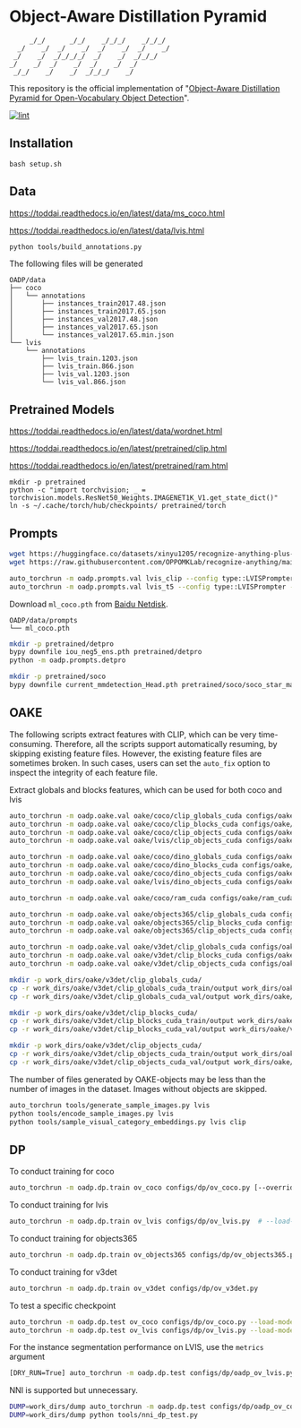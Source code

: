 # Object-Aware Distillation Pyramid

```text
     _/_/      _/_/    _/_/_/    _/_/_/
  _/    _/  _/    _/  _/    _/  _/    _/
 _/    _/  _/_/_/_/  _/    _/  _/_/_/
_/    _/  _/    _/  _/    _/  _/
 _/_/    _/    _/  _/_/_/    _/
```

This repository is the official implementation of "[Object-Aware Distillation Pyramid for Open-Vocabulary Object Detection](https://arxiv.org/abs/2303.05892)".

[![lint](https://github.com/LutingWang/OADP/actions/workflows/lint.yaml/badge.svg)](https://github.com/LutingWang/OADP/actions/workflows/lint.yaml)

## Installation

```shell
bash setup.sh
```

## Data

<https://toddai.readthedocs.io/en/latest/data/ms_coco.html>

<https://toddai.readthedocs.io/en/latest/data/lvis.html>

```bash
python tools/build_annotations.py
```

The following files will be generated

```text
OADP/data
├── coco
│   └── annotations
│       ├── instances_train2017.48.json
│       ├── instances_train2017.65.json
│       ├── instances_val2017.48.json
│       ├── instances_val2017.65.json
│       └── instances_val2017.65.min.json
└── lvis
    └── annotations
        ├── lvis_train.1203.json
        ├── lvis_train.866.json
        ├── lvis_val.1203.json
        └── lvis_val.866.json
```

## Pretrained Models

<https://toddai.readthedocs.io/en/latest/data/wordnet.html>

<https://toddai.readthedocs.io/en/latest/pretrained/clip.html>

<https://toddai.readthedocs.io/en/latest/pretrained/ram.html>

```shell
mkdir -p pretrained
python -c "import torchvision; _ = torchvision.models.ResNet50_Weights.IMAGENET1K_V1.get_state_dict()"
ln -s ~/.cache/torch/hub/checkpoints/ pretrained/torch
```

## Prompts

```bash
wget https://huggingface.co/datasets/xinyu1205/recognize-anything-plus-model-tag-descriptions/resolve/main/ram_tag_list_4585_llm_tag_descriptions.json -P oadp/prompts/utils/ram
wget https://raw.githubusercontent.com/OPPOMKLab/recognize-anything/main/datasets/openimages_rare_200/openimages_rare_200_llm_tag_descriptions.json -P oadp/prompts/utils/ram
```

```bash
auto_torchrun -m oadp.prompts.val lvis_clip --config type::LVISPrompter --model type::CLIP
auto_torchrun -m oadp.prompts.val lvis_t5 --config type::LVISPrompter --model type::T5
```

Download `ml_coco.pth` from [Baidu Netdisk][].

```text
OADP/data/prompts
└── ml_coco.pth
```

```bash
mkdir -p pretrained/detpro
bypy downfile iou_neg5_ens.pth pretrained/detpro
python -m oadp.prompts.detpro
```

```bash
mkdir -p pretrained/soco
bypy downfile current_mmdetection_Head.pth pretrained/soco/soco_star_mask_rcnn_r50_fpn_400e.pth
```

## OAKE

The following scripts extract features with CLIP, which can be very time-consuming. Therefore, all the scripts support automatically resuming, by skipping existing feature files. However, the existing feature files are sometimes broken. In such cases, users can set the `auto_fix` option to inspect the integrity of each feature file.

Extract globals and blocks features, which can be used for both coco and lvis

```bash
auto_torchrun -m oadp.oake.val oake/coco/clip_globals_cuda configs/oake/clip_globals_cuda.py --config-options dataset::COCO [--auto-fix]
auto_torchrun -m oadp.oake.val oake/coco/clip_blocks_cuda configs/oake/clip_blocks_cuda.py --config-options dataset::COCO [--auto-fix]
auto_torchrun -m oadp.oake.val oake/coco/clip_objects_cuda configs/oake/clip_objects_cuda.py --config-options dataset::COCO [--auto-fix]
auto_torchrun -m oadp.oake.val oake/lvis/clip_objects_cuda configs/oake/clip_objects_cuda.py --config-options dataset::LVIS [--auto-fix]

auto_torchrun -m oadp.oake.val oake/coco/dino_globals_cuda configs/oake/dino_globals_cuda.py --config-options dataset::COCO [--auto-fix]
auto_torchrun -m oadp.oake.val oake/coco/dino_blocks_cuda configs/oake/dino_blocks_cuda.py --config-options dataset::COCO [--auto-fix]
auto_torchrun -m oadp.oake.val oake/coco/dino_objects_cuda configs/oake/dino_objects_cuda.py --config-options dataset::COCO [--auto-fix]
auto_torchrun -m oadp.oake.val oake/lvis/dino_objects_cuda configs/oake/dino_objects_cuda.py --config-options dataset::LVIS [--auto-fix]

auto_torchrun -m oadp.oake.val oake/coco/ram_cuda configs/oake/ram_cuda.py --config-options dataset::COCO
```

```bash
auto_torchrun -m oadp.oake.val oake/objects365/clip_globals_cuda configs/oake/clip_globals_cuda.py --config-options dataset::Objects365 [--auto-fix]
auto_torchrun -m oadp.oake.val oake/objects365/clip_blocks_cuda configs/oake/clip_blocks_cuda.py --config-options dataset::Objects365 [--auto-fix]
auto_torchrun -m oadp.oake.val oake/objects365/clip_objects_cuda configs/oake/clip_objects_cuda.py --config-options dataset::Objects365 [--auto-fix]
```

```bash
auto_torchrun -m oadp.oake.val oake/v3det/clip_globals_cuda configs/oake/clip_globals_cuda.py --config-options dataset::V3Det [--auto-fix]
auto_torchrun -m oadp.oake.val oake/v3det/clip_blocks_cuda configs/oake/clip_blocks_cuda.py --config-options dataset::V3Det [--auto-fix]
auto_torchrun -m oadp.oake.val oake/v3det/clip_objects_cuda configs/oake/clip_objects_cuda.py --config-options dataset::V3Det [--auto-fix]
```

```bash
mkdir -p work_dirs/oake/v3det/clip_globals_cuda/
cp -r work_dirs/oake/v3det/clip_globals_cuda_train/output work_dirs/oake/v3det/clip_globals_cuda/output
cp -r work_dirs/oake/v3det/clip_globals_cuda_val/output work_dirs/oake/v3det/clip_globals_cuda/output

mkdir -p work_dirs/oake/v3det/clip_blocks_cuda/
cp -r work_dirs/oake/v3det/clip_blocks_cuda_train/output work_dirs/oake/v3det/clip_blocks_cuda/output
cp -r work_dirs/oake/v3det/clip_blocks_cuda_val/output work_dirs/oake/v3det/clip_blocks_cuda/output

mkdir -p work_dirs/oake/v3det/clip_objects_cuda/
cp -r work_dirs/oake/v3det/clip_objects_cuda_train/output work_dirs/oake/v3det/clip_objects_cuda/output
cp -r work_dirs/oake/v3det/clip_objects_cuda_val/output work_dirs/oake/v3det/clip_objects_cuda/output
```

The number of files generated by OAKE-objects may be less than the number of images in the dataset.
Images without objects are skipped.

```bash
auto_torchrun tools/generate_sample_images.py lvis
python tools/encode_sample_images.py lvis
python tools/sample_visual_category_embeddings.py lvis clip
```

## DP

To conduct training for coco

```bash
auto_torchrun -m oadp.dp.train ov_coco configs/dp/ov_coco.py [--override .validator.dataloader.dataset.ann_file::data/coco/annotations/instances_val2017.48.json]
```

To conduct training for lvis

```bash
auto_torchrun -m oadp.dp.train ov_lvis configs/dp/ov_lvis.py  # --load-model-from pretrained/soco/soco_star_mask_rcnn_r50_fpn_400e.pth
```

To conduct training for objects365

```bash
auto_torchrun -m oadp.dp.train ov_objects365 configs/dp/ov_objects365.py
```

To conduct training for v3det

```bash
auto_torchrun -m oadp.dp.train ov_v3det configs/dp/ov_v3det.py
```

To test a specific checkpoint

```bash
auto_torchrun -m oadp.dp.test ov_coco configs/dp/ov_coco.py --load-model-from work_dirs/ov_coco/epoch_24.pth --visual xxx
auto_torchrun -m oadp.dp.test ov_lvis configs/dp/ov_lvis.py --load-model-from work_dirs/ov_lvis/epoch_24.pth --visual xxx
```

For the instance segmentation performance on LVIS, use the `metrics` argument

```bash
[DRY_RUN=True] auto_torchrun -m oadp.dp.test configs/dp/oadp_ov_lvis.py work_dirs/oadp_ov_lvis/epoch_24.pth --metrics bbox segm
```

NNI is supported but unnecessary.

```bash
DUMP=work_dirs/dump auto_torchrun -m oadp.dp.test configs/dp/oadp_ov_coco.py work_dirs/oadp_ov_coco/iter_32000.pth
DUMP=work_dirs/dump python tools/nni_dp_test.py
```

[Baidu Netdisk]: https://pan.baidu.com/s/1HXWYSN9Vk6yDhjRI19JrfQ?pwd=OADP
